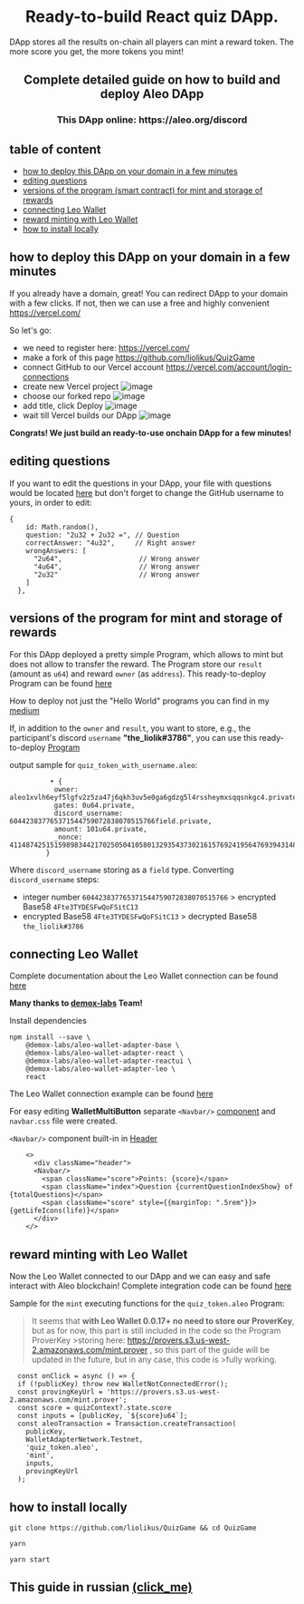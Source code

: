 <h1 align="center">Ready-to-build React quiz DApp.</h1>
DApp stores all the results on-chain all players can mint a reward token.
The more score you get, the more tokens you mint!

<h2 align="center">Complete detailed guide on how to build and deploy Aleo DApp</h2>
<h3 align="center">This DApp online: https://aleo.org/discord</h3>


## table of content
  - [how to deploy this DApp on your domain in a few minutes](#how-to-deploy-this-DApp-on-your-domain-in-a-few-minutes)
  - [editing questions](#editing-questions)
  - [versions of the program (smart contract) for mint and storage of rewards](#versions-of-the-program-for-mint-and-storage-of-rewards)
  - [connecting Leo Wallet](#connecting-Leo-Wallet)
  - [reward minting with Leo Wallet](#reward-minting-with-Leo-Wallet)
  - [how to install locally](#how-to-install-locally)
 
## how to deploy this DApp on your domain in a few minutes
If you already have a domain, great! You can redirect DApp to your domain with a few clicks.
If not, then we can use a free and highly convenient https://vercel.com/


So let's go:
  - we need to register here: https://vercel.com/
  - make a fork of this page https://github.com/liolikus/QuizGame
  - connect GitHub to our Vercel account https://vercel.com/account/login-connections
  - create new Vercel project ![image](https://github.com/liolikus/QuizGame/assets/85246338/995f4308-336e-4260-8107-c2f555afe02b)
  - choose our forked repo ![image](https://github.com/liolikus/QuizGame/assets/85246338/639f016a-4ed2-43dd-a223-fd5064b841aa)
  - add title, click Deploy ![image](https://github.com/liolikus/QuizGame/assets/85246338/59732ffa-3c37-4342-9d77-cfde1611eea4)
  - wait till Vercel builds our DApp ![image](https://github.com/liolikus/QuizGame/assets/85246338/f9303bda-7692-4ac3-8b0b-ad952b4a139a)
 
 **Congrats! We just build an ready-to-use onchain DApp for a few minutes!**

## editing questions
If you want to edit the questions in your DApp, your file with questions would be located [here](https://github.com/liolikus/QuizGame/blob/main/src/Game/randomdata.ts) but don't forget to change the GitHub username to yours, in order to edit:
```tsx
{
    id: Math.random(),
    question: "2u32 + 2u32 =", // Question
    correctAnswer: "4u32",     // Right answer
    wrongAnswers: [
      "2u64",                   // Wrong answer
      "4u64",                   // Wrong answer
      "2u32"                    // Wrong answer
    ]
  },
```

## versions of the program for mint and storage of rewards
For this DApp deployed a pretty simple Program, which allows to mint but does not allow to transfer the reward.
The Program store our `result` (amount as `u64`) and reward `owner` (as `address`). 
This ready-to-deploy Program can be found [here](https://github.com/liolikus/quiz_token)

How to deploy not just the "Hello World" programs you can find in my [medium](https://medium.com/@alex.brunko)

If, in addition to the `owner` and `result`, you want to store, e.g., the participant's discord `username` **"the_liolik#3786"**, you can use this ready-to-deploy [Program](https://github.com/liolikus/quiz_token_with_username)

output sample for `quiz_token_with_username.aleo`:
```
          • {
           owner: aleo1xvlh6eyf5lgfv2z5za47j6qkh3uv5e0ga6gdzg5l4rssheymxsqqsnkgc4.private,
           gates: 0u64.private,
           discord_username: 604423837765371544759072838070515766field.private,
           amount: 101u64.private,
           _nonce: 4114874251515989834421702505041058013293543730216157692419564769394314805954group.public
         }
```
Where `discord_username` storing as a `field` type.
Converting `discord_username` steps:
  - integer number `604423837765371544759072838070515766` > encrypted Base58 `4Fte3TYDESFwQoFSitC13`
  - encrypted Base58 `4Fte3TYDESFwQoFSitC13` > decrypted Base58 `the_liolik#3786`

## connecting Leo Wallet
Complete documentation about the Leo Wallet connection can be found [here](https://github.com/demox-labs/aleo-wallet-adapter)

**Many thanks to [demox-labs](https://github.com/demox-labs) Team!**

Install dependencies
```
npm install --save \
    @demox-labs/aleo-wallet-adapter-base \
    @demox-labs/aleo-wallet-adapter-react \
    @demox-labs/aleo-wallet-adapter-reactui \
    @demox-labs/aleo-wallet-adapter-leo \
    react
```
The Leo Wallet connection example can be found [here](https://github.com/liolikus/QuizGame/blob/main/src/App.tsx)

For easy editing **WalletMultiButton** separate `<Navbar/>` [component](https://github.com/liolikus/QuizGame/tree/main/src/Game/pages/quizGame/components/navbar) and `navbar.css` file were created.

`<Navbar/>` component built-in in [Header](https://github.com/liolikus/QuizGame/blob/main/src/Game/pages/quizGame/components/header/Header.tsx)
```tsx
    <>
      <div className="header">
      <Navbar/>
        <span className="score">Points: {score}</span>
        <span className="index">Question {currentQuestionIndexShow} of {totalQuestions}</span>
        <span className="score" style={{marginTop: ".5rem"}}>{getLifeIcons(life)}</span>
      </div>
    </>
```
## reward minting with Leo Wallet
Now the Leo Wallet connected to our DApp and we can easy and safe interact with Aleo blockchain!
Complete integration code can be found [here](https://github.com/liolikus/QuizGame/blob/main/src/Game/pages/quizGame/components/result/Result.tsx)

Sample for the `mint` executing functions for the `quiz_token.aleo` Program:

>It seems that **with Leo Wallet 0.0.17+ no need to store our ProverKey**, but as for now, this part is still included in the code so the Program ProverKey >storing here: https://provers.s3.us-west-2.amazonaws.com/mint.prover , so this part of the guide will be updated in the future, but in any case, this code is >fully working.

  ```tsx
    const onClick = async () => {
    if (!publicKey) throw new WalletNotConnectedError();
    const provingKeyUrl = 'https://provers.s3.us-west-2.amazonaws.com/mint.prover';
    const score = quizContext?.state.score
    const inputs = [publicKey, `${score}u64`];
    const aleoTransaction = Transaction.createTransaction(
      publicKey,
      WalletAdapterNetwork.Testnet,
      'quiz_token.aleo',
      'mint',
      inputs,
      provingKeyUrl
    );
  ```

## how to install locally
```
git clone https://github.com/liolikus/QuizGame && cd QuizGame
 ```
 ```
 yarn
 ```
 ```
 yarn start
 ```


## This guide in russian [(click_me)](https://github.com/liolikus/QuizGame/blob/main/README_RU.md)




